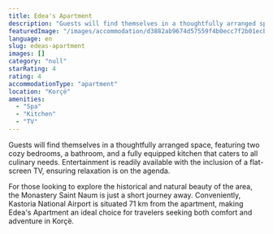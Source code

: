 ```yaml
---
title: Edea's Apartment
description: "Guests will find themselves in a thoughtfully arranged space, featuring two cozy bedrooms, a bathroom, and a fully equipped kitchen that caters to all..."
featuredImage: "/images/accommodation/d3882ab9674d57559f4b0ecc7f2b01ecbc7a8057.png"
language: en
slug: edeas-apartment
images: []
category: "null"
starRating: 4
rating: 4
accommodationType: "apartment"
location: "Korçë"
amenities:
  - "Spa"
  - "Kitchen"
  - "TV"
---
```


Guests will find themselves in a thoughtfully arranged space, featuring two cozy bedrooms, a bathroom, and a fully equipped kitchen that caters to all culinary needs. Entertainment is readily available with the inclusion of a flat-screen TV, ensuring relaxation is on the agenda.

For those looking to explore the historical and natural beauty of the area, the Monastery Saint Naum is just a short journey away. Conveniently, Kastoria National Airport is situated 71 km from the apartment, making Edea's Apartment an ideal choice for travelers seeking both comfort and adventure in Korçë.

